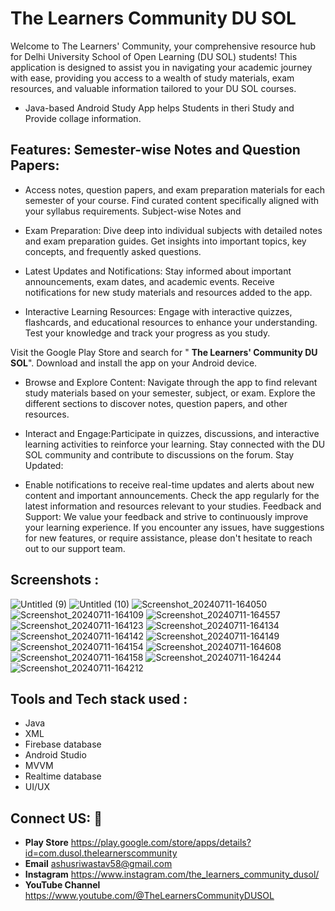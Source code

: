 
# The Learners Community DU SOL

Welcome to The Learners' Community, your comprehensive resource hub for Delhi University School of Open Learning (DU SOL) students! This application is designed to assist you in navigating your academic journey with ease, providing you access to a wealth of study materials, exam resources, and valuable information tailored to your DU SOL courses.
* Java-based Android Study App helps Students in theri Study and Provide collage information.





## Features: Semester-wise Notes and Question Papers:
* Access notes, question papers, and exam preparation materials for each semester of your course. Find curated content specifically aligned with your syllabus requirements. Subject-wise Notes and 

* Exam Preparation: Dive deep into individual subjects with detailed notes and exam preparation guides. Get insights into important topics, key concepts, and frequently asked questions.

* Latest Updates and Notifications: Stay informed about important announcements, exam dates, and academic events. Receive notifications for new study materials and resources added to the app. 
* Interactive Learning Resources: Engage with interactive quizzes, flashcards, and educational resources to enhance your understanding. Test your knowledge and track your progress as you study. 

Visit the Google Play Store and search for " **The Learners' Community DU SOL**". Download and install the app on your Android device. 

* Browse and Explore Content: Navigate through the app to find relevant study materials based on your semester, subject, or exam. Explore the different sections to discover notes, question papers, and other resources.

* Interact and Engage:Participate in quizzes, discussions, and interactive learning activities to reinforce your learning. Stay connected with the DU SOL community and contribute to discussions on the forum. Stay Updated:

* Enable notifications to receive real-time updates and alerts about new content and important announcements. Check the app regularly for the latest information and resources relevant to your studies. Feedback and Support: We value your feedback and strive to continuously improve your learning experience. If you encounter any issues, have suggestions for new features, or require assistance, please don't hesitate to reach out to our support team.

## Screenshots :
![Untitled (9)](https://github.com/AshuSriwastav07/The-Learners-Community-DU-SOL/assets/68800012/750997cb-2e72-4a69-93f1-97bfd8127bb4)
![Untitled (10)](https://github.com/AshuSriwastav07/The-Learners-Community-DU-SOL/assets/68800012/a16e901d-5a4a-4b5b-8001-9efd0ebfc6a6)
![Screenshot_20240711-164050](https://github.com/AshuSriwastav07/The-Learners-Community-DU-SOL/assets/68800012/f1c40f14-5b7f-4220-8563-0cffb260d9b6)
![Screenshot_20240711-164109](https://github.com/AshuSriwastav07/The-Learners-Community-DU-SOL/assets/68800012/d5c27f96-b778-406b-9578-5d44d6e56ba4)
![Screenshot_20240711-164557](https://github.com/AshuSriwastav07/The-Learners-Community-DU-SOL/assets/68800012/e91bf639-2d9d-4392-8e14-c0e812c504b3)
![Screenshot_20240711-164123](https://github.com/AshuSriwastav07/The-Learners-Community-DU-SOL/assets/68800012/ac028f8a-621b-48e2-9506-b929be8eb04f)
![Screenshot_20240711-164134](https://github.com/AshuSriwastav07/The-Learners-Community-DU-SOL/assets/68800012/c1e6be1b-a2c3-455a-899f-d97a421a3568)
![Screenshot_20240711-164142](https://github.com/AshuSriwastav07/The-Learners-Community-DU-SOL/assets/68800012/02be705e-a3cf-42ba-806d-ec8ba259756d)
![Screenshot_20240711-164149](https://github.com/AshuSriwastav07/The-Learners-Community-DU-SOL/assets/68800012/21f030b4-be74-424d-9ea3-da2cadba9462)
![Screenshot_20240711-164154](https://github.com/AshuSriwastav07/The-Learners-Community-DU-SOL/assets/68800012/411f7259-327d-472f-979c-e88311bfd273)
![Screenshot_20240711-164608](https://github.com/AshuSriwastav07/The-Learners-Community-DU-SOL/assets/68800012/e9d6c022-29d1-4ea7-be4e-16561debedc0)
![Screenshot_20240711-164158](https://github.com/AshuSriwastav07/The-Learners-Community-DU-SOL/assets/68800012/2b8ab5af-006c-494c-b503-335a6a101a58)
![Screenshot_20240711-164244](https://github.com/AshuSriwastav07/The-Learners-Community-DU-SOL/assets/68800012/97fd9a0f-648a-4507-8b43-82818fd70dda)
![Screenshot_20240711-164212](https://github.com/AshuSriwastav07/The-Learners-Community-DU-SOL/assets/68800012/05a1c0f5-b29b-4b97-96e8-aa61879a9c4b)

## Tools and Tech stack used :
* Java
* XML
* Firebase database
* Android Studio
* MVVM
* Realtime database
* UI/UX

## Connect US: 🔗
* **Play Store** https://play.google.com/store/apps/details?id=com.dusol.thelearnerscommunity
* **Email** ashusriwastav58@gmail.com
* **Instagram** https://www.instagram.com/the_learners_community_dusol/
* **YouTube Channel** https://www.youtube.com/@TheLearnersCommunityDUSOL
